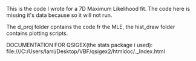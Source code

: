 This is the code I wrote for a 7D Maximum Likelihood fit.  The code here is missing it's data because so it will not run.

The d_proj folder cpntains the code fr the MLE, the hist_draw folder contains plotting scripts.


DOCUMENTATION FOR QSIGEX(the stats package i used):
file:///C:/Users/larri/Desktop/VBF/qsigex2/htmldoc/._Index.html
